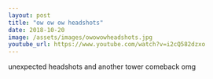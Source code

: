 ```yaml
---
layout: post
title: "ow ow ow headshots"
date: 2018-10-20
image: /assets/images/owowowheadshots.jpg
youtube_url: https://www.youtube.com/watch?v=i2cQ582dzxo
---
```


unexpected headshots and another tower comeback omg